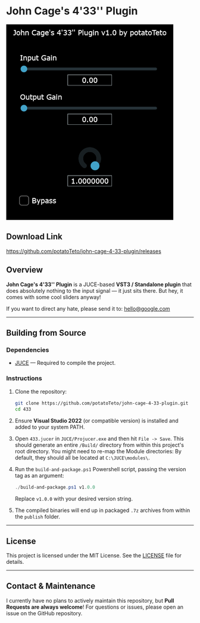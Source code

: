 # John Cage's 4'33'' Plugin

[![screenshot](screenshot.png)](https://github.com/potatoTeto/john-cage-4-33-plugin/releases)

## Download Link
https://github.com/potatoTeto/john-cage-4-33-plugin/releases

## Overview

**John Cage's 4'33'' Plugin** is a JUCE-based **VST3 / Standalone plugin** that does absolutely nothing to the input signal — it just sits there. But hey, it comes with some cool sliders anyway!

If you want to direct any hate, please send it to: hello@google.com

---

## Building from Source

### Dependencies

- [JUCE](https://juce.com/) — Required to compile the project.

### Instructions

1. Clone the repository:
    ```sh
    git clone https://github.com/potatoTeto/john-cage-4-33-plugin.git
    cd 433
    ```

2. Ensure **Visual Studio 2022** (or compatible version) is installed and added to your system PATH.

3. Open ``433.jucer`` in ``JUCE/Projucer.exe`` and then hit ``File -> Save``. This should generate an entire ``/Build/`` directory from within this project's root directory. You might need to re-map the Module directories: By default, they should all be located at ``C:\JUCE\modules\``.

4. Run the ``build-and-package.ps1`` Powershell script, passing the version tag as an argument:
    ```powershell
    ./build-and-package.ps1 v1.0.0
    ```
    Replace `v1.0.0` with your desired version string.

5. The compiled binaries will end up in packaged ``.7z`` archives from within the `publish` folder.

---

## License

This project is licensed under the MIT License. See the [LICENSE](LICENSE) file for details.

---

## Contact & Maintenance

I currently have no plans to actively maintain this repository, but **Pull Requests are always welcome**! For questions or issues, please open an issue on the GitHub repository.
